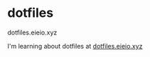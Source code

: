 # dotfiles
dotfiles.eieio.xyz

I'm learning about dotfiles at [dotfiles.eieio.xyz](http://dotfiles.eieio.xyz)
